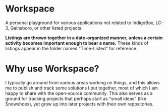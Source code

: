 # Workspace
A personal playground for various applications not related to IndigoBox, LC-3, Gainsboro, or other listed projects.

<b>Listings are thrown together in a date-organized manner, unless a certain activity becomes important enough to bear a name.</b> These kinds of listings appear in the folder named "Time-Listed" for reference.

# Why use Workspace?
I typically go around from various areas working on things, and this allows me to publish and track some solutions I put together, most of which I am happy to share with the open-source community. This also serves as a ground for tracking projects that perhaps start as "small ideas" (like Snowshoes), yet grow up into later projects with their own repositories.
